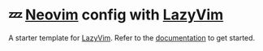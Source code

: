 # 💤 [Neovim](https://neovim.org) config with [LazyVim](https://github.com/LazyVim/LazyVim)

A starter template for [LazyVim](https://github.com/LazyVim/LazyVim).
Refer to the [documentation](https://lazyvim.github.io/installation) to get started.
